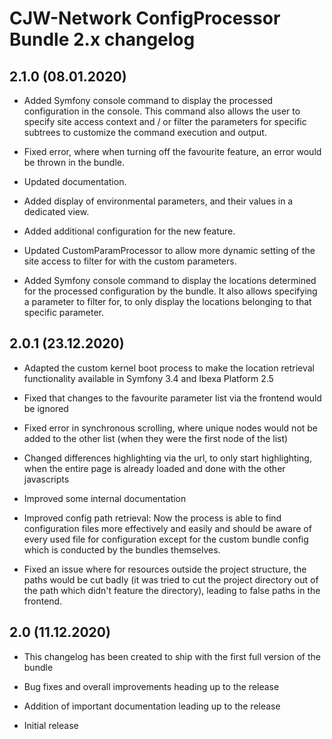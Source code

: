 # CJW-Network ConfigProcessor Bundle 2.x changelog

## 2.1.0 (08.01.2020)

* Added Symfony console command to display the processed configuration in the console. This command
  also allows the user to specify site access context and / or filter the parameters for specific
  subtrees to customize the command execution and output.

* Fixed error, where when turning off the favourite feature, an error would be thrown in the bundle.

* Updated documentation.

* Added display of environmental parameters, and their values in a dedicated view.

* Added additional configuration for the new feature.

* Updated CustomParamProcessor to allow more dynamic setting of the site access to filter for with the
  custom parameters.

* Added Symfony console command to display the locations determined for the processed configuration
  by the bundle. It also allows specifying a parameter to filter for, to only display the locations
  belonging to that specific parameter.

## 2.0.1 (23.12.2020)

* Adapted the custom kernel boot process to make the location retrieval functionality
  available in Symfony 3.4 and Ibexa Platform 2.5

* Fixed that changes to the favourite parameter list via the frontend would be ignored

* Fixed error in synchronous scrolling, where unique nodes would not be added to the other list (when they were
  the first node of the list)

* Changed differences highlighting via the url, to only start highlighting, when the entire page is already loaded and done
  with the other javascripts

* Improved some internal documentation

* Improved config path retrieval: Now the process is able to find configuration files more effectively
  and easily and should be aware of every used file for configuration except for the custom bundle config
  which is conducted by the bundles themselves.

* Fixed an issue where for resources outside the project structure, the paths would be
  cut badly (it was tried to cut the project directory out of the path which didn't feature
  the directory), leading to false paths in the frontend.

## 2.0 (11.12.2020)

* This changelog has been created to ship with the first full version of the bundle

* Bug fixes and overall improvements heading up to the release

* Addition of important documentation leading up to the release

* Initial release

